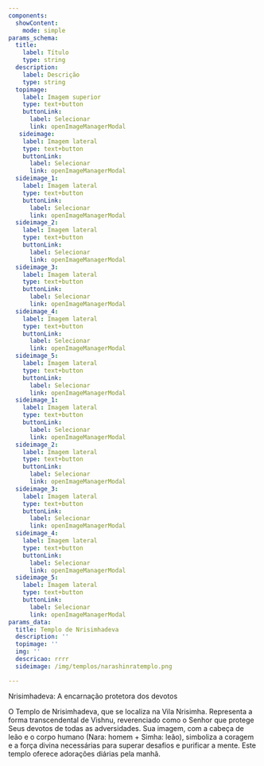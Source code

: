 ```yaml
---
components:
  showContent:
    mode: simple
params_schema:
  title:
    label: Título
    type: string
  description:
    label: Descrição
    type: string
  topimage:
    label: Imagem superior
    type: text+button
    buttonLink:
      label: Selecionar
      link: openImageManagerModal
   sideimage:
    label: Imagem lateral
    type: text+button
    buttonLink:
      label: Selecionar
      link: openImageManagerModal
  sideimage_1:
    label: Imagem lateral
    type: text+button
    buttonLink:
      label: Selecionar
      link: openImageManagerModal
  sideimage_2:
    label: Imagem lateral
    type: text+button
    buttonLink:
      label: Selecionar
      link: openImageManagerModal
  sideimage_3:
    label: Imagem lateral
    type: text+button
    buttonLink:
      label: Selecionar
      link: openImageManagerModal
  sideimage_4:
    label: Imagem lateral
    type: text+button
    buttonLink:
      label: Selecionar
      link: openImageManagerModal
  sideimage_5:
    label: Imagem lateral
    type: text+button
    buttonLink:
      label: Selecionar
      link: openImageManagerModal
  sideimage_1:
    label: Imagem lateral
    type: text+button
    buttonLink:
      label: Selecionar
      link: openImageManagerModal
  sideimage_2:
    label: Imagem lateral
    type: text+button
    buttonLink:
      label: Selecionar
      link: openImageManagerModal
  sideimage_3:
    label: Imagem lateral
    type: text+button
    buttonLink:
      label: Selecionar
      link: openImageManagerModal
  sideimage_4:
    label: Imagem lateral
    type: text+button
    buttonLink:
      label: Selecionar
      link: openImageManagerModal
  sideimage_5:
    label: Imagem lateral
    type: text+button
    buttonLink:
      label: Selecionar
      link: openImageManagerModal
params_data:
  title: Templo de Nrisimhadeva
  description: ''
  topimage: ''
  img: ''
  descricao: rrrr
  sideimage: /img/templos/narashinratemplo.png

---
```


Nrisimhadeva: A encarnação protetora dos devotos

O Templo de Nrisimhadeva, que se localiza na Vila Nrisimha. Representa a forma transcendental de Vishnu, reverenciado como o Senhor que protege Seus devotos de todas as adversidades. Sua imagem, com a cabeça de leão e o corpo humano (Nara: homem + Simha: leão), simboliza a coragem e a força divina necessárias para superar desafios e purificar a mente.
Este templo oferece adorações diárias pela manhã.